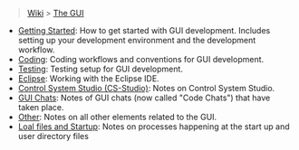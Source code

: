 > [Wiki](Home) > [The GUI](The-GUI)

- [Getting Started](GUI-Getting-Started): How to get started with GUI development. Includes setting up your development environment and the development workflow.
- [Coding](GUI-Coding): Coding workflows and conventions for GUI development.
- [Testing](GUI-Testing): Testing setup for GUI development.
- [Eclipse](GUI-Eclipse): Working with the Eclipse IDE.
- [Control System Studio (CS-Studio)](GUI-CSS): Notes on Control System Studio.
- [GUI Chats](Code-Chats): Notes of GUI chats (now called "Code Chats") that have taken place.
- [Other](GUI-Other): Notes on all other elements related to the GUI.
- [Loal files and Startup](Local-files-and-start-up): Notes on processes happening at the start up and user directory files
